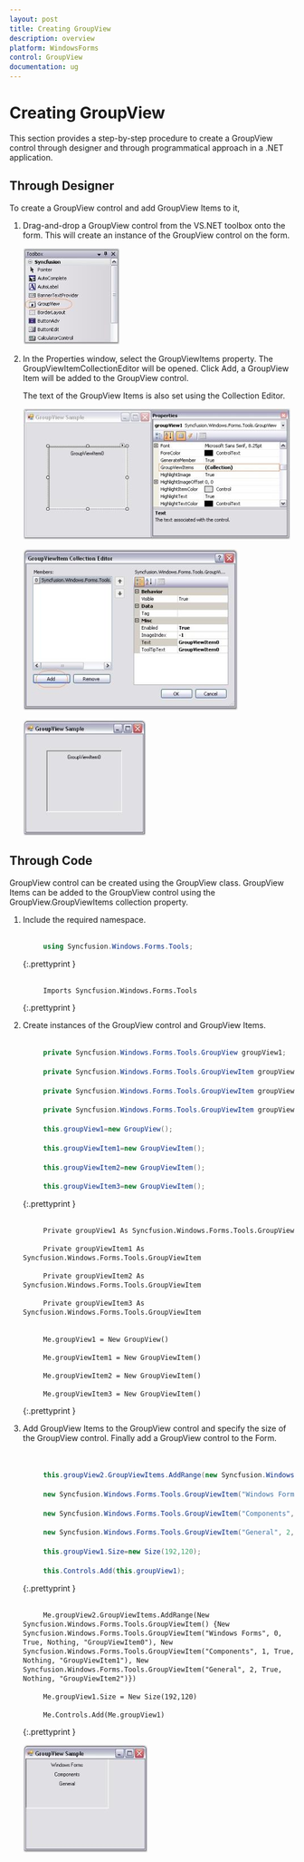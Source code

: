 ```yaml
---
layout: post
title: Creating GroupView
description: overview
platform: WindowsForms
control: GroupView
documentation: ug
---
```

# Creating GroupView

This section provides a step-by-step procedure to create a GroupView control through designer and through programmatical approach
in a .NET application. 

## Through Designer

To create a GroupView control and add GroupView Items to it,

1. Drag-and-drop a GroupView control from the VS.NET toolbox onto the form. This will create an instance of the GroupView control on the form.

   ![](Overview_images/Overview_img51.jpeg) 


2. In the Properties window, select the GroupViewItems property. The GroupViewItemCollectionEditor will be opened. Click Add, a GroupView Item will be added to the GroupView control.

   The text of the GroupView Items is also set using the Collection Editor.

   ![](Overview_images/Overview_img52.jpeg) 
  

   ![](Overview_images/Overview_img53.jpeg) 
 

   ![](Overview_images/Overview_img54.jpeg) 


## Through Code

GroupView control can be created using the GroupView class. GroupView Items can be added to the GroupView control using the GroupView.GroupViewItems collection property. 

1. Include the required namespace.

   ~~~ cs

		using Syncfusion.Windows.Forms.Tools;

   ~~~
   {:.prettyprint }



   ~~~ vbnet

		Imports Syncfusion.Windows.Forms.Tools

   ~~~
   {:.prettyprint }

2. Create instances of the GroupView control and GroupView Items.

   ~~~ cs

		private Syncfusion.Windows.Forms.Tools.GroupView groupView1;

		private Syncfusion.Windows.Forms.Tools.GroupViewItem groupViewItem1;

		private Syncfusion.Windows.Forms.Tools.GroupViewItem groupViewItem2;

		private Syncfusion.Windows.Forms.Tools.GroupViewItem groupViewItem3;

		this.groupView1=new GroupView();

		this.groupViewItem1=new GroupViewItem();

		this.groupViewItem2=new GroupViewItem();

		this.groupViewItem3=new GroupViewItem();

   ~~~
   {:.prettyprint }


   ~~~ vbnet

		Private groupView1 As Syncfusion.Windows.Forms.Tools.GroupView

		Private groupViewItem1 As Syncfusion.Windows.Forms.Tools.GroupViewItem

		Private groupViewItem2 As Syncfusion.Windows.Forms.Tools.GroupViewItem

		Private groupViewItem3 As Syncfusion.Windows.Forms.Tools.GroupViewItem


		Me.groupView1 = New GroupView()

		Me.groupViewItem1 = New GroupViewItem()

		Me.groupViewItem2 = New GroupViewItem()

		Me.groupViewItem3 = New GroupViewItem()

   ~~~
   {:.prettyprint }

3. Add GroupView Items to the GroupView control and specify the size of the GroupView control. Finally add a GroupView control to the Form.

   ~~~ cs


		this.groupView2.GroupViewItems.AddRange(new Syncfusion.Windows.Forms.Tools.GroupViewItem[] {

		new Syncfusion.Windows.Forms.Tools.GroupViewItem("Windows Forms", 0, true, null, "GroupViewItem0"),

		new Syncfusion.Windows.Forms.Tools.GroupViewItem("Components", 1, true, null, "GroupViewItem1"),

		new Syncfusion.Windows.Forms.Tools.GroupViewItem("General", 2, true, null, "GroupViewItem2")});

		this.groupView1.Size=new Size(192,120);

		this.Controls.Add(this.groupView1);

   ~~~
   {:.prettyprint }



   ~~~ vbnet

		Me.groupView2.GroupViewItems.AddRange(New Syncfusion.Windows.Forms.Tools.GroupViewItem() {New Syncfusion.Windows.Forms.Tools.GroupViewItem("Windows Forms", 0, True, Nothing, "GroupViewItem0"), New Syncfusion.Windows.Forms.Tools.GroupViewItem("Components", 1, True, Nothing, "GroupViewItem1"), New Syncfusion.Windows.Forms.Tools.GroupViewItem("General", 2, True, Nothing, "GroupViewItem2")})

		Me.groupView1.Size = New Size(192,120)

		Me.Controls.Add(Me.groupView1)

   ~~~
   {:.prettyprint }

   ![](Overview_images/Overview_img55.jpeg) 
